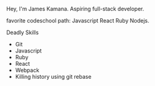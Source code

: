 Hey, I'm James Kamana. Aspiring full-stack developer.

favorite codeschool path: Javascript React Ruby Nodejs.

Deadly Skills

* Git
* Javascript
* Ruby
* React
* Webpack
* Killing history using git rebase